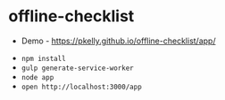 # offline-checklist

* Demo - https://pkelly.github.io/offline-checklist/app/

- `npm install`
- `gulp generate-service-worker`
- `node app`
- `open http://localhost:3000/app`

